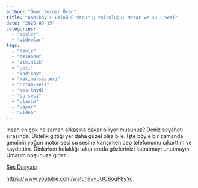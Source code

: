 ```yaml
---
author: "Ömer Serdar Ören"
title: "Kadıköy ➤ Eminönü Vapur 🚢 Yolculuğu: Motor ve Su 💧 Sesi"
date: "2020-09-19"
categories: 
  - "sesler"
  - "videolar"
tags: 
  - "deniz"
  - "eminonu"
  - "etkinlik"
  - "gezi"
  - "kadikoy"
  - "makine-sesleri"
  - "ortam-sesi"
  - "ses-kaydi"
  - "su-sesi"
  - "ulasim"
  - "vapur"
  - "video"
---
```


İnsan en çok ne zaman arkasına bakar biliyor musunuz? Deniz seyahati sırasında. Üstelik gittiği yer daha güzel olsa bile. İşte böyle bir zamanda geminin yoğun motor sesi su sesine karışırken cep telefonumu çıkarttım ve kaydettim. Dinlerken kulaklığı takıp arada gözlerinizi kapatmayı unutmayın. Umarım hoşunuza gider…

[Ses Dosyası](/assets/sounds/2020/09/kadikoy-eminonu-vapur-yolculugu-motor-ve-su-sesi.mp3)

<https://www.youtube.com/watch?v=JGCBoqF8yYc>